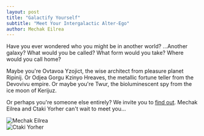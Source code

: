 ```yaml
---
layout: post
title: "Galactify Yourself"
subtitle: "Meet Your Intergalactic Alter-Ego"
author: Mechak Eilrea
---
```

Have you ever wondered who you might be in another world? ...Another galaxy? What would you be called? 
What form would you take? Where would you call home? 

Maybe you're Ovtavoa Yzojict, the wise architect from pleasure planet Ripinij. Or Odjea Gorgu Kzinyo Hreaves, the metallic fortune teller from the Devovivu empire. Or maybe you're Twur, the bioluminescent spy from the ice moon of Kerijuz.

Or perhaps you're someone else entirely?  We invite you to [find out](http://octaviaproject.org/galactify/). Mechak Eilrea and Ctaki Yorher can't wait to meet you...

![Mechak Eilrea](http://octaviaproject.github.io/assets/img/photos/Meghan_morph.png)<br>
![Ctaki Yorher](http://octaviaproject.github.io/assets/img/photos/chana_morph.png)

